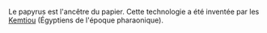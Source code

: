 <!-- TITLE: Papyrus -->
<!-- SUBTITLE: Présentation du Papyrus -->

Le papyrus est l'ancêtre du papier. Cette technologie a été inventée par les [Kemtiou](/peuple/afrique/nord-est/empire/kmt/kemtiou) (Égyptiens de l'époque pharaonique).